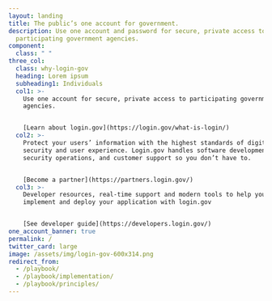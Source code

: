 ```yaml
---
layout: landing
title: The public’s one account for government.
description: Use one account and password for secure, private access to
  participating government agencies.
component:
  class: " "
three_col:
  class: why-login-gov
  heading: Lorem ipsum
  subheading1: Individuals
  col1: >-
    Use one account for secure, private access to participating government
    agencies.


    [Learn about login.gov](https://login.gov/what-is-login/)
  col2: >-
    Protect your users’ information with the highest standards of digital
    security and user experience. Login.gov handles software development,
    security operations, and customer support so you don’t have to.


    [Become a partner](https://partners.login.gov/)
  col3: >-
    Developer resources, real-time support and modern tools to help you
    implement and deploy your application with login.gov


    [See developer guide](https://developers.login.gov/)
one_account_banner: true
permalink: /
twitter_card: large
image: /assets/img/login-gov-600x314.png
redirect_from:
  - /playbook/
  - /playbook/implementation/
  - /playbook/principles/
---
```


